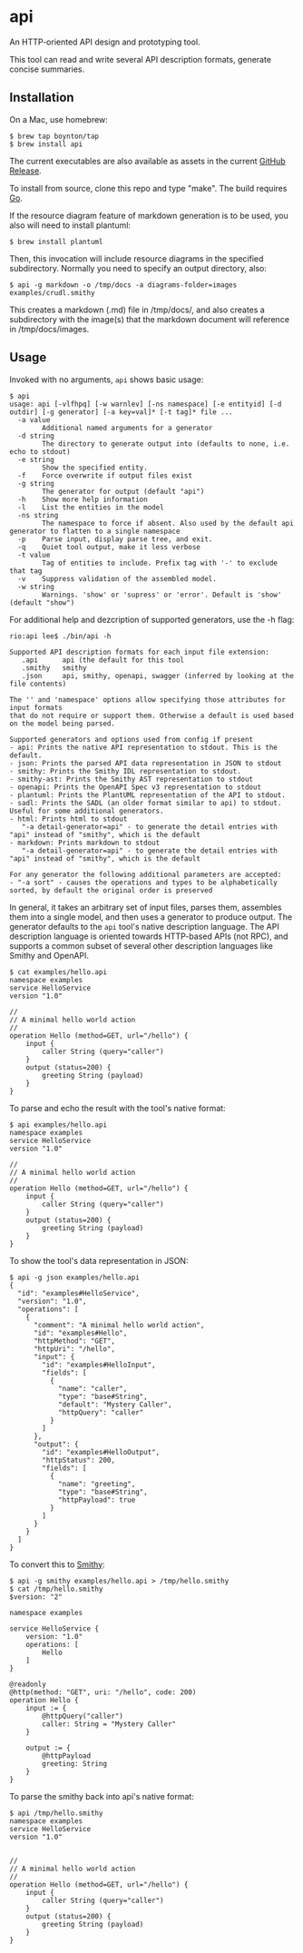 # api
An HTTP-oriented API design and prototyping tool.

This tool can read and write several API description formats, generate concise summaries.

## Installation

On a Mac, use homebrew:

    $ brew tap boynton/tap
    $ brew install api
    
The current executables are also available as assets in the current [GitHub Release](https://github.com/boynton/api/releases/latest).

To install from source, clone this repo and type "make". The build requires [Go](https://golang.org).

If the resource diagram feature of markdown generation is to be used, you also will need to install plantuml:

    $ brew install plantuml

Then, this invocation will include resource diagrams in the specified subdirectory. Normally you need to specify
an output directory, also:

    $ api -g markdown -o /tmp/docs -a diagrams-folder=images examples/crudl.smithy

This creates a markdown (.md) file in /tmp/docs/, and also creates a subdirectory with the image(s) that the markdown
document will reference in /tmp/docs/images.

## Usage

Invoked with no arguments, `api` shows basic usage:

```
$ api
usage: api [-vlfhpq] [-w warnlev] [-ns namespace] [-e entityid] [-d outdir] [-g generator] [-a key=val]* [-t tag]* file ...
  -a value
        Additional named arguments for a generator
  -d string
        The directory to generate output into (defaults to none, i.e. echo to stdout)
  -e string
        Show the specified entity.
  -f    Force overwrite if output files exist
  -g string
        The generator for output (default "api")
  -h    Show more help information
  -l    List the entities in the model
  -ns string
    	The namespace to force if absent. Also used by the default api generator to flatten to a single namespace
  -p	Parse input, display parse tree, and exit.
  -q    Quiet tool output, make it less verbose
  -t value
        Tag of entities to include. Prefix tag with '-' to exclude that tag
  -v	Suppress validation of the assembled model.
  -w string
        Warnings. 'show' or 'supress' or 'error'. Default is 'show' (default "show")
```
For additional help and dezcription of supported generators, use the -h flag:

```
rio:api lee$ ./bin/api -h

Supported API description formats for each input file extension:
   .api      api (the default for this tool
   .smithy   smithy
   .json     api, smithy, openapi, swagger (inferred by looking at the file contents)

The '' and 'namespace' options allow specifying those attributes for input formats
that do not require or support them. Otherwise a default is used based on the model being parsed.

Supported generators and options used from config if present
- api: Prints the native API representation to stdout. This is the default.
- json: Prints the parsed API data representation in JSON to stdout
- smithy: Prints the Smithy IDL representation to stdout.
- smithy-ast: Prints the Smithy AST representation to stdout
- openapi: Prints the OpenAPI Spec v3 representation to stdout
- plantuml: Prints the PlantUML representation of the API to stdout.
- sadl: Prints the SADL (an older format similar to api) to stdout. Useful for some additional generators.
- html: Prints html to stdout
   "-a detail-generator=api" - to generate the detail entries with "api" instead of "smithy", which is the default
- markdown: Prints markdown to stdout
   "-a detail-generator=api" - to generate the detail entries with "api" instead of "smithy", which is the default

For any generator the following additional parameters are accepted:
- "-a sort" - causes the operations and types to be alphabetically sorted, by default the original order is preserved
```

In general, it takes an arbitrary set of input files, parses them, assembles them into a single model, and then uses
a generator to produce output. The generator defaults to the `api` tool's native description language. The API description
language is oriented towards HTTP-based APIs (not RPC), and supports a common subset of several other description languages
like Smithy and OpenAPI.

```
$ cat examples/hello.api
namespace examples
service HelloService
version "1.0"

//
// A minimal hello world action
//
operation Hello (method=GET, url="/hello") {
    input {
        caller String (query="caller")
    }
    output (status=200) {
        greeting String (payload)
    }
}
```

To parse and echo the result with the tool's native format:

```
$ api examples/hello.api
namespace examples
service HelloService
version "1.0"

//
// A minimal hello world action
//
operation Hello (method=GET, url="/hello") {
    input {
        caller String (query="caller")
    }
    output (status=200) {
        greeting String (payload)
    }
}

```

To show the tool's data representation in JSON:
```
$ api -g json examples/hello.api
{
  "id": "examples#HelloService",
  "version": "1.0",
  "operations": [
    {
      "comment": "A minimal hello world action",
      "id": "examples#Hello",
      "httpMethod": "GET",
      "httpUri": "/hello",
      "input": {
        "id": "examples#HelloInput",
        "fields": [
          {
            "name": "caller",
            "type": "base#String",
            "default": "Mystery Caller",
            "httpQuery": "caller"
          }
        ]
      },
      "output": {
        "id": "examples#HelloOutput",
        "httpStatus": 200,
        "fields": [
          {
            "name": "greeting",
            "type": "base#String",
            "httpPayload": true
          }
        ]
      }
    }
  ]
}
```

To convert this to [Smithy](https://awslabs.github.io/smithy/):
```
$ api -g smithy examples/hello.api > /tmp/hello.smithy
$ cat /tmp/hello.smithy
$version: "2"

namespace examples

service HelloService {
    version: "1.0"
    operations: [
        Hello
    ]
}

@readonly
@http(method: "GET", uri: "/hello", code: 200)
operation Hello {
    input := {
        @httpQuery("caller")
        caller: String = "Mystery Caller"
    }

    output := {
        @httpPayload
        greeting: String
    }
}
```

To parse the smithy back into api's native format:

```
$ api /tmp/hello.smithy
namespace examples
service HelloService
version "1.0"


//
// A minimal hello world action
//
operation Hello (method=GET, url="/hello") {
    input {
        caller String (query="caller")
    }
    output (status=200) {
        greeting String (payload)
    }
}
```

